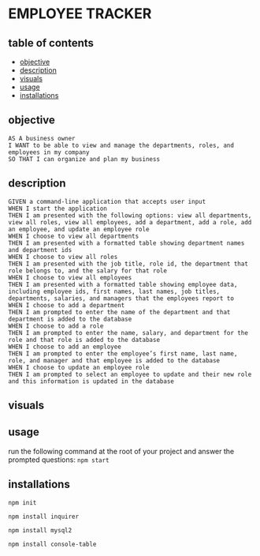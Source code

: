# EMPLOYEE TRACKER

## table of contents
- [objective](#objective)
- [description](#description)
- [visuals](#visuals)
- [usage](#usage)
- [installations](#installations)
  
## objective
```
AS A business owner
I WANT to be able to view and manage the departments, roles, and employees in my company
SO THAT I can organize and plan my business
```
## description
``` 
GIVEN a command-line application that accepts user input
WHEN I start the application
THEN I am presented with the following options: view all departments, view all roles, view all employees, add a department, add a role, add an employee, and update an employee role
WHEN I choose to view all departments
THEN I am presented with a formatted table showing department names and department ids
WHEN I choose to view all roles
THEN I am presented with the job title, role id, the department that role belongs to, and the salary for that role
WHEN I choose to view all employees
THEN I am presented with a formatted table showing employee data, including employee ids, first names, last names, job titles, departments, salaries, and managers that the employees report to
WHEN I choose to add a department
THEN I am prompted to enter the name of the department and that department is added to the database
WHEN I choose to add a role
THEN I am prompted to enter the name, salary, and department for the role and that role is added to the database
WHEN I choose to add an employee
THEN I am prompted to enter the employee’s first name, last name, role, and manager and that employee is added to the database
WHEN I choose to update an employee role
THEN I am prompted to select an employee to update and their new role and this information is updated in the database 
```
## visuals

## usage
  
run the following command at the root of your project and answer the prompted questions:
`npm start`  

## installations   
  
`npm init`
  
`npm install inquirer`

`npm install mysql2`

`npm install console-table`

  

  
